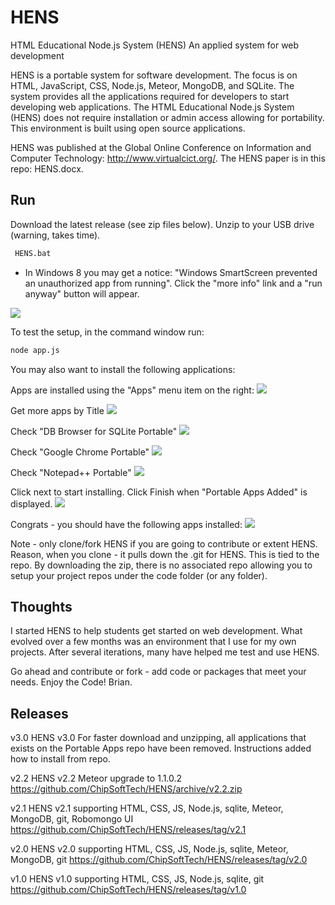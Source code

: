 # HENS
HTML Educational Node.js System (HENS) 
An applied system for web development  
 
HENS is a portable system for software development.  The focus is on HTML, JavaScript, CSS, Node.js, Meteor, MongoDB, and SQLite.  The system provides all the applications required for developers to start developing web applications.  The HTML Educational Node.js System (HENS) does not require installation or admin access allowing for portability. This environment is built using open source applications.  

HENS was published at the Global Online Conference on Information and Computer Technology: http://www.virtualcict.org/.  The HENS paper is in this repo:  HENS.docx. 

## Run

Download the latest release (see zip files below).  Unzip to your USB drive (warning, takes time).  


```bash
 HENS.bat
 ```
* In Windows 8 you may get a notice: "Windows SmartScreen prevented an unauthorized app from running".  Click the "more info" link and a "run anyway" button will appear.
<img src="/ChipSoftTech/HENS/blob/H3.0/PortableApps.com/Assets/image1.png" />
 
To test the setup, in the command window run: 
 ```bash
 node app.js
 ```

You may also want to install the following applications:

Apps are installed using the "Apps" menu item on the right:
<img src="/ChipSoftTech/HENS/blob/H3.0/PortableApps.com/Assets/image2.png" />

Get more apps by Title
<img src="/ChipSoftTech/HENS/blob/H3.0/PortableApps.com/Assets/image3.png" />

Check "DB Browser for SQLite Portable"
<img src="/ChipSoftTech/HENS/blob/H3.0/PortableApps.com/Assets/image4.png" />

Check "Google Chrome Portable"
<img src="/ChipSoftTech/HENS/blob/H3.0/PortableApps.com/Assets/image5.png" /> 

Check "Notepad++ Portable"
<img src="/ChipSoftTech/HENS/blob/H3.0/PortableApps.com/Assets/image6.png" />

Click next to start installing.  Click Finish when "Portable Apps Added" is displayed.
<img src="/ChipSoftTech/HENS/blob/H3.0/PortableApps.com/Assets/image7.png" />

Congrats - you should have the following apps installed:
<img src="/ChipSoftTech/HENS/blob/H3.0/PortableApps.com/Assets/image8.png" />



Note - only clone/fork HENS if you are going to contribute or extent HENS.  Reason, when you clone - it pulls down the .git for HENS.  This is tied to the repo.  By downloading the zip, there is no associated repo allowing you to setup your project repos under the code folder (or any folder).
 

## Thoughts
I started HENS to help students get started on web development.  What evolved over a few months was an environment that I use for my own projects.  After several iterations, many have helped me test and use HENS.  

Go ahead and contribute or fork - add code or packages that meet your needs.  Enjoy the Code!  Brian.

## Releases
v3.0 HENS v3.0 For faster download and unzipping, all applications that exists on the Portable Apps repo have been removed.  Instructions added how to install from repo.


v2.2 HENS v2.2 Meteor upgrade to 1.1.0.2
https://github.com/ChipSoftTech/HENS/archive/v2.2.zip

v2.1 HENS v2.1 supporting HTML, CSS, JS, Node.js, sqlite, Meteor, MongoDB, git, Robomongo UI
https://github.com/ChipSoftTech/HENS/releases/tag/v2.1

v2.0 HENS v2.0 supporting HTML, CSS, JS, Node.js, sqlite, Meteor, MongoDB, git
https://github.com/ChipSoftTech/HENS/releases/tag/v2.0

v1.0 HENS v1.0 supporting HTML, CSS, JS, Node.js, sqlite, git
https://github.com/ChipSoftTech/HENS/releases/tag/v1.0








